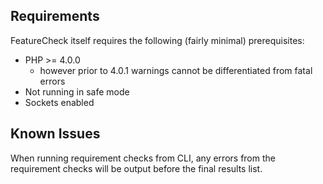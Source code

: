 Requirements
------------
FeatureCheck itself requires the following (fairly minimal) prerequisites:
* PHP >= 4.0.0
	* however prior to 4.0.1 warnings cannot be differentiated from fatal errors 
* Not running in safe mode
* Sockets enabled

Known Issues
------------
When running requirement checks from CLI, any errors from the requirement checks 
will be output before the final results list.
